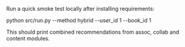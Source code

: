 Run a quick smoke test locally after installing requirements:

python src/run.py --method hybrid --user_id 1 --book_id 1

This should print combined recommendations from assoc, collab and content modules.
